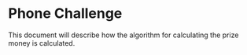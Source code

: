 # Phone Challenge

This document will describe how the algorithm for calculating the prize money is
calculated.

